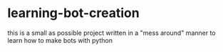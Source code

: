 # learning-bot-creation
this is a small as possible project written in a "mess around" manner to learn how to make bots with python
